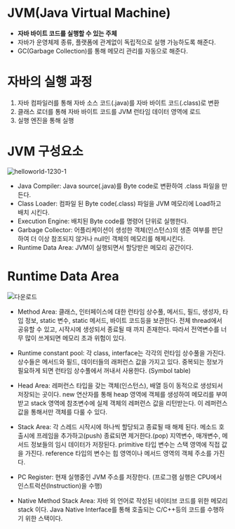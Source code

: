 # JVM(Java Virtual Machine)
- **자바 바이트 코드를 실행할 수 있는 주체**
- 자바가 운영체제 종류, 플랫폼에 관계없이 독립적으로 실행 가능하도록 해준다.
- GC(Garbage Collection)를 통해 메모리 관리를 자동으로 해준다.


# 자바의 실행 과정
1. 자바 컴파일러를 통해 자바 소스 코드(.java)를 자바 바이트 코드(.class)로 변환
2. 클래스 로더를 통해 자바 바이트 코드를 JVM 런타임 데이터 영역에 로드
3. 실행 엔진을 통해 실행


# JVM 구성요소
![helloworld-1230-1](https://user-images.githubusercontent.com/55070039/173191207-5c66f8d9-49ed-4575-ad74-473e23dc7b78.png)

- Java Compiler: Java source(.java)를 Byte code로 변환하여 .class 파일을 만든다. 
- Class Loader: 컴파일 된 Byte code(.class) 파일을 JVM 메모리에 Load하고 배치 시킨다.
- Execution Engine: 배치된 Byte code를 명령어 단위로 실행한다.
- Garbage Collector: 어플리케이션이 생성한 객체(인스턴스)의 생존 여부를 판단하여 더 이상 참조되지 않거나 null인 객체의 메모리를 해제시킨다.
- Runtime Data Area: JVM이 실행되면서 할당받은 메모리 공간이다.

# Runtime Data Area

![다운로드](https://user-images.githubusercontent.com/55070039/173191410-f71823f0-187e-4923-8233-0398d5108fac.png)

- Method Area: 클래스, 인터페이스에 대한 런타임 상수풀, 메서드, 필드, 생성자, 타입 정보, static 변수, static 메서드, 바이트 코드등을 보관한다.
전체 thread에서 공유할 수 있고, 시작시에 생성되서 종료될 때 까지 존재한다. 따라서 전역변수를 너무 많이 쓰게되면 메모리 초과 위험이 있다.


- Runtime constant pool: 각 class, interface는 각각의 런타임 상수풀을 가진다. 상수들은 메서드와 필드, 데이터들의 래퍼런스 값을 가지고 있다.
중복되는 정보가 필요하게 되면 런타임 상수풀에서 꺼내서 사용한다. (Symbol table)


- Head Area: 레퍼런스 타입을 갖는 객체(인스턴스), 배열 등이 동적으로 생성되서 저장되는 곳이다.
new 연산자를 통해 heap 영역에 객체를 생성하여 메모리를 부여받고 stack 영역에 참조변수에 실제 객체의 레퍼런스 값을 리턴받는다. 이 레퍼런스 값을 통해서만 객체를 다룰 수 있다.


- Stack Area: 각 스레드 시작시에 하나씩 할당되고 종료될 때 해제 된다. 메소드 호출시에 프레임을 추가하고(push) 종료되면 제거한다.(pop)
지역변수, 매개변수, 메서드 정보들의 임시 데이터가 저장된다.
primitive 타입 변수는 스택 영역에 직접 값을 가진다. reference 타입의 변수는 힙 영역이나 메서드 영역의 객체 주소를 가진다. 

- PC Register: 현재 실행중인 JVM 주소를 저장한다. (프로그램 실행은 CPU에서 인스트럭션(Instruction)을 수행)


- Native Method Stack Area: 자바 외 언어로 작성된 네이티브 코드를 위한 메모리 stack 이다.
Java Native Interface를 통해 호출되는 C/C++등의 코드를 수행하기 위한 스택이다.
